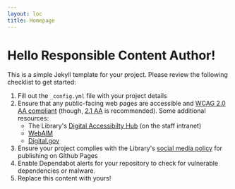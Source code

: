 ```yaml
---
layout: loc
title: Homepage
---
```


# Hello Responsible Content Author!

This is a simple Jekyll template for your project. Please review the following checklist to get started:

1. Fill out the `_config.yml` file with your project details
2. Ensure that any public-facing web pages are accessible and [WCAG 2.0 AA compliant](https://www.w3.org/WAI/WCAG21/quickref/?versions=2.0) (though, [2.1 AA](https://www.w3.org/WAI/WCAG21/quickref/?versions=2.1) is recommended). Some additional resources:
    - The Library's [Digital Accessibilty Hub](https://staff.loc.gov/sites/digital-accessibility) (on the staff intranet)
    - [WebAIM](https://webaim.org/)
    - [Digital.gov](https://accessibility.digital.gov/front-end/getting-started/)
3. Ensure your project complies with the Library's [social media policy](https://staff.loc.gov/sites/webproduction/social-media-key-documents/) for publishing on Github Pages
4. Enable Dependabot alerts for your repository to check for vulnerable dependencies or malware.
5. Replace this content with yours!
